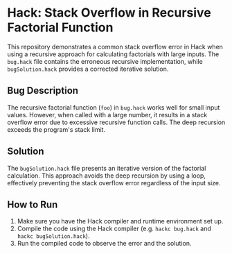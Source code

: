 # Hack: Stack Overflow in Recursive Factorial Function

This repository demonstrates a common stack overflow error in Hack when using a recursive approach for calculating factorials with large inputs. The `bug.hack` file contains the erroneous recursive implementation, while `bugSolution.hack` provides a corrected iterative solution.

## Bug Description
The recursive factorial function (`foo`) in `bug.hack` works well for small input values.  However, when called with a large number, it results in a stack overflow error due to excessive recursive function calls.  The deep recursion exceeds the program's stack limit.

## Solution
The `bugSolution.hack` file presents an iterative version of the factorial calculation. This approach avoids the deep recursion by using a loop, effectively preventing the stack overflow error regardless of the input size.

## How to Run
1.  Make sure you have the Hack compiler and runtime environment set up.
2.  Compile the code using the Hack compiler (e.g. `hackc bug.hack` and `hackc bugSolution.hack`).
3.  Run the compiled code to observe the error and the solution.